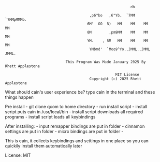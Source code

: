                            
                                                              db                               
                                                                                               
                                           ,p6"bo   ,6"Yb.  `7MM  `7MMpMMMb.                   
                                          6M'  OO  8)   MM    MM    MM    MM                   
                                          8M        ,pm9MM    MM    MM    MM                   
                                          YM.    , 8M   MM    MM    MM    MM                   
                                           YMbmd'  `Moo9^Yo..JMML..JMML  JMML.                 
                                                                                               
                                This Program Was Made January 2025 By Rhett Applestone         
                                                                                               
                                                       MIT License                             
                                           Copyright (c) 2025 Rhett Applestone                 




What should cain's user experience be?
type cain in the terminal and these things happen



Pre install
	- git clone qcom to home directory
	- run install script
	- install script puts cain in /usr/local/bin
	- install script downloads all required programs
	- install script loads all keybindings


After installing:
	- input remapper bindings are put in folder
	- cinnamon settings are put in folder
	- micro bindings are put in folder
	- 







This is cain, it collects keybindings and settings in one place so you can quickily install them automatically later



License: MIT
